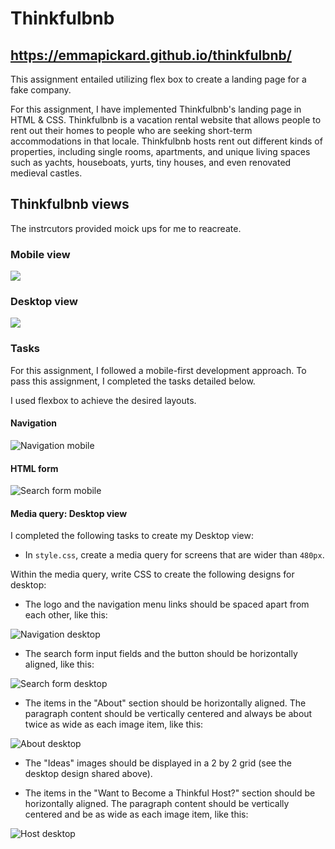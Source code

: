 # Thinkfulbnb
## https://emmapickard.github.io/thinkfulbnb/

This assignment entailed utilizing flex box to create a landing page for a fake company. 

For this assignment, I have implemented Thinkfulbnb's landing page in HTML & CSS. Thinkfulbnb is a vacation rental website that allows people to rent out their homes to people who are seeking short-term accommodations in that locale. Thinkfulbnb hosts rent out different kinds of properties, including single rooms, apartments, and unique living spaces such as yachts, houseboats, yurts, tiny houses, and even renovated medieval castles.

## Thinkfulbnb views

The instrcutors provided moick ups for me to reacreate. 

### Mobile view

![](images/Thinkfulbnb-mobile.png)

### Desktop view

![](images/Thinkfulbnb-desktop.png)



### Tasks

For this assignment, I followed a mobile-first development approach. To pass this assignment, I completed the tasks detailed below.

I used flexbox to achieve the desired layouts. 
#### Navigation


![Navigation mobile](./images/navigation-mobile.png)


#### HTML form


![Search form mobile](./images/search-form-mobile.png)


#### Media query: Desktop view

I completed the following tasks to create my Desktop view:

- In `style.css`, create a media query for screens that are wider than `480px`.

Within the media query, write CSS to create the following designs for desktop:

- The logo and the navigation menu links should be spaced apart from each other, like this:

![Navigation desktop](./images/navigation-desktop.png)

- The search form input fields and the button should be horizontally aligned, like this:

![Search form desktop](./images/search-form-desktop.png)

- The items in the "About" section should be horizontally aligned. The paragraph content should be vertically centered and always be about twice as wide as each image item, like this:

![About desktop](./images/about-desktop.png)

- The "Ideas" images should be displayed in a 2 by 2 grid (see the desktop design shared above).

- The items in the "Want to Become a Thinkful Host?" section should be horizontally aligned. The paragraph content should be vertically centered and be as wide as each image item, like this:

![Host desktop](./images/host-desktop.png)
